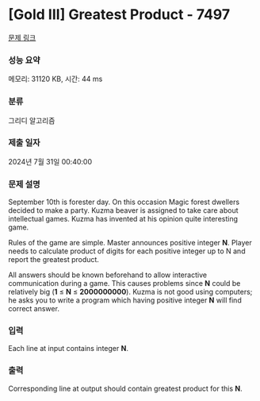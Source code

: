# [Gold III] Greatest Product - 7497 

[문제 링크](https://www.acmicpc.net/problem/7497) 

### 성능 요약

메모리: 31120 KB, 시간: 44 ms

### 분류

그리디 알고리즘

### 제출 일자

2024년 7월 31일 00:40:00

### 문제 설명

<p>September 10th is forester day. On this occasion Magic forest dwellers decided to make a party. Kuzma beaver is assigned to take care about intellectual games. Kuzma has invented at his opinion quite interesting game.</p>

<p>Rules of the game are simple. Master announces positive integer <strong>N</strong>. Player needs to calculate product of digits for each positive integer up to N and report the greatest product.</p>

<p>All answers should be known beforehand to allow interactive communication during a game. This causes problems since <strong>N</strong> could be relatively big (<strong>1</strong> ≤ <strong>N</strong> ≤ <strong>2000000000</strong>). Kuzma is not good using computers; he asks you to write a program which having positive integer <strong>N</strong> will find correct answer.</p>

### 입력 

 <p>Each line at input contains integer <strong>N</strong>.</p>

### 출력 

 <p>Corresponding line at output should contain greatest product for this <strong>N</strong>.</p>

